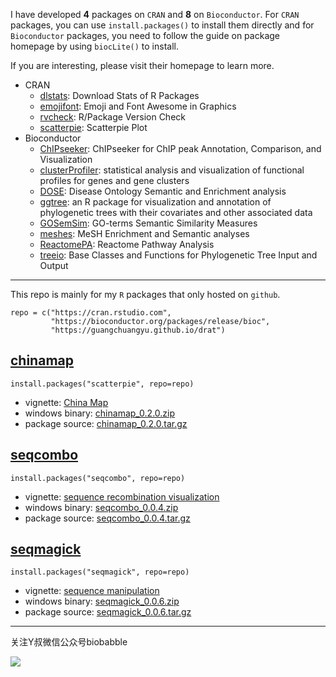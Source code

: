 <!-- don't edit README.md, edit docs/index.rmd instead -->
I have developed **4** packages on `CRAN` and **8** on `Bioconductor`.
For `CRAN` packages, you can use `install.packages()` to install them
directly and for `Bioconductor` packages, you need to follow the guide
on package homepage by using `biocLite()` to install.

If you are interesting, please visit their homepage to learn more.

-   CRAN
    -   [dlstats](http://cran.r-project.org/package=dlstats): Download
        Stats of R Packages
    -   [emojifont](http://cran.r-project.org/package=emojifont): Emoji
        and Font Awesome in Graphics
    -   [rvcheck](http://cran.r-project.org/package=rvcheck): R/Package
        Version Check
    -   [scatterpie](http://cran.r-project.org/package=scatterpie):
        Scatterpie Plot
-   Bioconductor
    -   [ChIPseeker](https://guangchuangyu.github.io/ChIPseeker):
        ChIPseeker for ChIP peak Annotation, Comparison, and
        Visualization
    -   [clusterProfiler](https://guangchuangyu.github.io/clusterProfiler):
        statistical analysis and visualization of functional profiles
        for genes and gene clusters
    -   [DOSE](https://guangchuangyu.github.io/DOSE): Disease Ontology
        Semantic and Enrichment analysis
    -   [ggtree](https://guangchuangyu.github.io/ggtree): an R package
        for visualization and annotation of phylogenetic trees with
        their covariates and other associated data
    -   [GOSemSim](https://guangchuangyu.github.io/GOSemSim): GO-terms
        Semantic Similarity Measures
    -   [meshes](https://guangchuangyu.github.io/meshes): MeSH
        Enrichment and Semantic analyses
    -   [ReactomePA](https://guangchuangyu.github.io/ReactomePA):
        Reactome Pathway Analysis
    -   [treeio](https://www.bioconductor.org/packages/treeio): Base
        Classes and Functions for Phylogenetic Tree Input and Output

------------------------------------------------------------------------

This repo is mainly for my `R` packages that only hosted on `github`.

    repo = c("https://cran.rstudio.com",
             "https://bioconductor.org/packages/release/bioc",
             "https://guangchuangyu.github.io/drat")

[chinamap](https://github.com/GuangchuangYu/chinamap)
-----------------------------------------------------

    install.packages("scatterpie", repo=repo)

-   vignette: [China Map](https://guangchuangyu.github.io/chinamap/)
-   windows binary:
    [chinamap\_0.2.0.zip](https://guangchuangyu.github.io/drat/bin/windows/contrib/3.3/chinamap_0.2.0.zip)
-   package source:
    [chinamap\_0.2.0.tar.gz](https://guangchuangyu.github.io/drat/src/contrib/chinamap_0.2.0.tar.gz)

[seqcombo](https://github.com/GuangchuangYu/seqcombo)
-----------------------------------------------------

    install.packages("seqcombo", repo=repo)

-   vignette: [sequence recombination
    visualization](https://guangchuangyu.github.io/seqcombo/)
-   windows binary:
    [seqcombo\_0.0.4.zip](https://guangchuangyu.github.io/drat/bin/windows/contrib/3.3/seqcombo_0.0.4.zip)
-   package source:
    [seqcombo\_0.0.4.tar.gz](https://guangchuangyu.github.io/drat/src/contrib/seqcombo_0.0.4.tar.gz)

[seqmagick](https://github.com/GuangchuangYu/seqmagick)
-------------------------------------------------------

    install.packages("seqmagick", repo=repo)

-   vignette: [sequence
    manipulation](https://guangchuangyu.github.io/seqmagick/)
-   windows binary:
    [seqmagick\_0.0.6.zip](https://guangchuangyu.github.io/drat/bin/windows/contrib/3.3/seqmagick_0.0.6.zip)
-   package source:
    [seqmagick\_0.0.6.tar.gz](https://guangchuangyu.github.io/drat/src/contrib/seqmagick_0.0.6.tar.gz)

------------------------------------------------------------------------

关注Y叔微信公众号biobabble

![](https://guangchuangyu.github.io/blog_images/biobabble.jpg)

<!--

## [skleid](https://github.com/GuangchuangYu/skleid)

```r
install.packages("skleid", repo=repo)
```

- windows binary: [skleid_1.6.9.zip](https://guangchuangyu.github.io/drat/bin/windows/contrib/3.3/skleid_1.6.9.zip)
- package source: [skleid_1.6.9.tar.gz](https://guangchuangyu.github.io/drat/src/contrib/skleid_1.6.9.tar.gz)

-->
